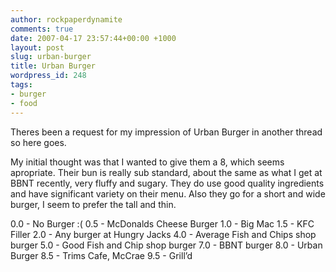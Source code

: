 ```yaml
---
author: rockpaperdynamite
comments: true
date: 2007-04-17 23:57:44+00:00 +1000
layout: post
slug: urban-burger
title: Urban Burger
wordpress_id: 248
tags:
- burger
- food
---
```


Theres been a request for my impression of Urban Burger in another thread so here goes.

My initial thought was that I wanted to give them a 8, which seems apropriate. Their bun is really sub standard, about the same as what I get at BBNT recently, very fluffy and sugary. They do use good quality ingredients and have significant variety on their menu. Also they go for a short and wide burger, I seem to prefer the tall and thin.

0.0 - No Burger :(
0.5 - McDonalds Cheese Burger
1.0 - Big Mac
1.5 - KFC Filler
2.0 - Any burger at Hungry Jacks
4.0 - Average Fish and Chips shop burger
5.0 - Good Fish and Chip shop burger
7.0 - BBNT burger
8.0 - Urban Burger
8.5 - Trims  Cafe, McCrae
9.5 - Grill’d
